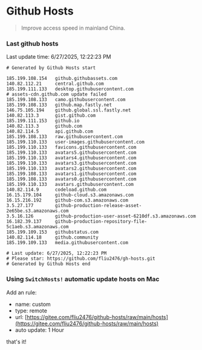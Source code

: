 # Github Hosts

> Improve access speed in mainland China.

### Last github hosts

Last update time: 6/27/2025, 12:22:23 PM

```base
# Generated by Github Hosts start 

185.199.108.154   github.githubassets.com
140.82.112.21     central.github.com
185.199.111.133   desktop.githubusercontent.com
# assets-cdn.github.com update failed
185.199.108.133   camo.githubusercontent.com
185.199.108.133   github.map.fastly.net
146.75.105.194    github.global.ssl.fastly.net
140.82.113.3      gist.github.com
185.199.111.153   github.io
140.82.113.3      github.com
140.82.114.5      api.github.com
185.199.108.133   raw.githubusercontent.com
185.199.110.133   user-images.githubusercontent.com
185.199.110.133   favicons.githubusercontent.com
185.199.110.133   avatars5.githubusercontent.com
185.199.110.133   avatars4.githubusercontent.com
185.199.110.133   avatars3.githubusercontent.com
185.199.110.133   avatars2.githubusercontent.com
185.199.108.133   avatars1.githubusercontent.com
185.199.108.133   avatars0.githubusercontent.com
185.199.110.133   avatars.githubusercontent.com
140.82.114.9      codeload.github.com
16.15.179.104     github-cloud.s3.amazonaws.com
16.15.216.192     github-com.s3.amazonaws.com
3.5.27.177        github-production-release-asset-2e65be.s3.amazonaws.com
3.5.16.126        github-production-user-asset-6210df.s3.amazonaws.com
16.182.39.137     github-production-repository-file-5c1aeb.s3.amazonaws.com
185.199.109.153   githubstatus.com
140.82.114.18     github.community
185.199.109.133   media.githubusercontent.com

# Last update: 6/27/2025, 12:22:23 PM
# Please star: https://github.com/fliu2476/gh-hosts.git
# Generated by Github Hosts end
```

### Using `SwitchHosts!` automatic update hosts on Mac
Add an rule:
- name: custom
- type: remote
- url: [https://gitee.com/fliu2476/github-hosts/raw/main/hosts](https://gitee.com/fliu2476/github-hosts/raw/main/hosts)
- auto update: 1 Hour

that's it!

